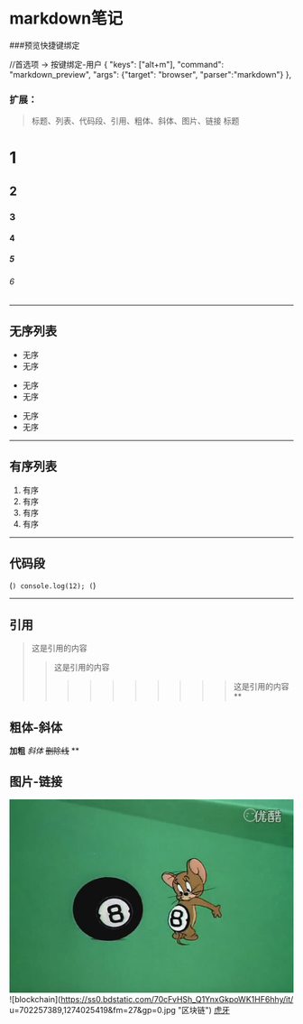 
# markdown笔记
###预览快捷键绑定

//首选项 -> 按键绑定-用户
{ "keys": ["alt+m"], "command": "markdown_preview", "args": {"target": "browser", "parser":"markdown"} },
### 扩展：
> 标题、列表、代码段、引用、粗体、斜体、图片、链接
> 标题
# 1
## 2
### 3
#### 4
##### 5
###### 6
---
## 无序列表
- 无序
- 无序
* 无序
* 无序
+ 无序
+ 无序
----
## 有序列表
1. 有序
1. 有序
1. 有序
1. 有序
***
## 代码段
(```)
console.log(12);
(```)
*****
## 引用
>这是引用的内容
>>这是引用的内容
>>>>>>>>>>这是引用的内容
**
## 粗体-斜体
**加粗**
*斜体*
~~删除线~~
**
## 图片-链接
![alt替代文本](./img/5.png)
![blockchain](https://ss0.bdstatic.com/70cFvHSh_Q1YnxGkpoWK1HF6hhy/it/
u=702257389,1274025419&fm=27&gp=0.jpg "区块链")
[虎牙](https://www.huya.com)